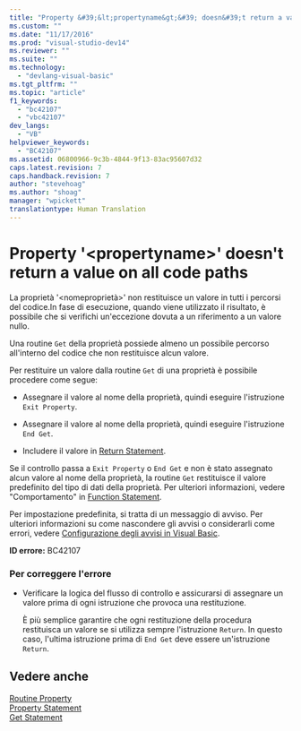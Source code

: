 ```yaml
---
title: "Property &#39;&lt;propertyname&gt;&#39; doesn&#39;t return a value on all code paths | Microsoft Docs"
ms.custom: ""
ms.date: "11/17/2016"
ms.prod: "visual-studio-dev14"
ms.reviewer: ""
ms.suite: ""
ms.technology: 
  - "devlang-visual-basic"
ms.tgt_pltfrm: ""
ms.topic: "article"
f1_keywords: 
  - "bc42107"
  - "vbc42107"
dev_langs: 
  - "VB"
helpviewer_keywords: 
  - "BC42107"
ms.assetid: 06800966-9c3b-4844-9f13-83ac95607d32
caps.latest.revision: 7
caps.handback.revision: 7
author: "stevehoag"
ms.author: "shoag"
manager: "wpickett"
translationtype: Human Translation
---
```

# Property &#39;&lt;propertyname&gt;&#39; doesn&#39;t return a value on all code paths
La proprietà '\<nomeproprietà\>' non restituisce un valore in tutti i percorsi del codice.In fase di esecuzione, quando viene utilizzato il risultato, è possibile che si verifichi un'eccezione dovuta a un riferimento a un valore nullo.  
  
 Una routine `Get` della proprietà possiede almeno un possibile percorso all'interno del codice che non restituisce alcun valore.  
  
 Per restituire un valore dalla routine `Get` di una proprietà è possibile procedere come segue:  
  
-   Assegnare il valore al nome della proprietà, quindi eseguire l'istruzione `Exit Property`.  
  
-   Assegnare il valore al nome della proprietà, quindi eseguire l'istruzione `End Get`.  
  
-   Includere il valore in [Return Statement](../../../visual-basic/language-reference/statements/return-statement.md).  
  
 Se il controllo passa a `Exit Property` o `End Get` e non è stato assegnato alcun valore al nome della proprietà, la routine `Get` restituisce il valore predefinito del tipo di dati della proprietà.  Per ulteriori informazioni, vedere "Comportamento" in [Function Statement](../../../visual-basic/language-reference/statements/function-statement.md).  
  
 Per impostazione predefinita, si tratta di un messaggio di avviso.  Per ulteriori informazioni su come nascondere gli avvisi o considerarli come errori, vedere [Configurazione degli avvisi in Visual Basic](/visual-studio/ide/configuring-warnings-in-visual-basic).  
  
 **ID errore:** BC42107  
  
### Per correggere l'errore  
  
-   Verificare la logica del flusso di controllo e assicurarsi di assegnare un valore prima di ogni istruzione che provoca una restituzione.  
  
     È più semplice garantire che ogni restituzione della procedura restituisca un valore se si utilizza sempre l'istruzione `Return`.  In questo caso, l'ultima istruzione prima di `End Get` deve essere un'istruzione `Return`.  
  
## Vedere anche  
 [Routine Property](../../../visual-basic/programming-guide/language-features/procedures/property-procedures.md)   
 [Property Statement](../../../visual-basic/language-reference/statements/property-statement.md)   
 [Get Statement](../../../visual-basic/language-reference/statements/get-statement.md)